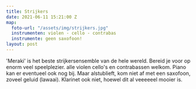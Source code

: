 ```yaml
---
title: Strijkers
date: 2021-06-11 15:21:00 Z
map:
  foto-url: "/assets/img/strijkers.jpg"
  instrumenten: violen - cello - contrabas
  instrumente: geen saxofoon!
layout: post
---
```


\'Meraki' is het beste strijkersensemble van de hele wereld. Bereid je voor op enorm veel speelplezier. alle violen cello's en contrabassen welkom. Piano kan er eventueel ook nog bij. Maar alstublieft, kom niet af met een saxofoon, zoveel geluid (lawaai). Klarinet ook niet, hoewel dit al veeeeeel mooier is.